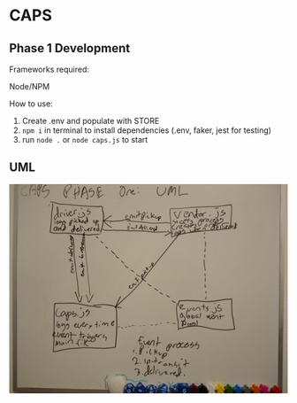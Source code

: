 # CAPS

## Phase 1 Development

Frameworks required:

Node/NPM

How to use:

1. Create .env and populate with STORE
1. `npm i` in terminal to install dependencies (.env, faker, jest for testing)
1. run `node .` or `node caps.js` to start

## UML

![UML](./assets/UML.jpg)